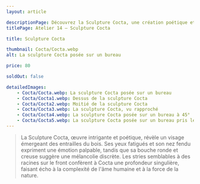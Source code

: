 ```yaml
---
layout: article

descriptionPage: Découvrez la Sculpture Cocta, une création poétique et captivante, représentant un visage surgissant du bois. Ses expressions évoquent des émotions profondes et une mélancolie subtile. Les stries rappelant des racines ajoutent une dimension unique, reflétant la complexité de l'âme humaine et la puissance de la nature.
titlePage: Atelier 14 — Sculpture Cocta

title: Sculpture Cocta

thumbnail: Cocta/Cocta.webp
alt: La sculpture Cocta posée sur un bureau

price: 80

soldOut: false

detailedImages:
    - Cocta/Cocta.webp: La sculpture Cocta posée sur un bureau
    - Cocta/Cocta1.webp: Dessus de la sculpture Cocta
    - Cocta/Cocta2.webp: Moitié de la sculpture Cocta
    - Cocta/Cocta3.webp: La sculpture Cocta, vu rapproché
    - Cocta/Cocta4.webp: La sculpture Cocta posée sur un bureau à 45°
    - Cocta/Cocta5.webp: La sculpture Cocta posée sur un bureau pris légèrement de coté
---
```

> La Sculpture Cocta, œuvre intrigante et poétique, révèle un visage émergeant des entrailles du bois. Ses yeux fatigués et son nez fendu expriment une émotion palpable, tandis que sa bouche ronde et creuse suggère une mélancolie discrète. Les stries semblables à des racines sur le front confèrent à Cocta une profondeur singulière, faisant écho à la complexité de l'âme humaine et à la force de la nature.